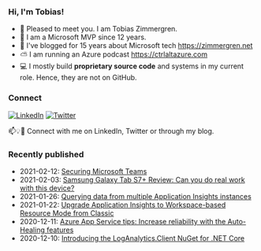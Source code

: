 ### Hi, I'm Tobias!
- 🔭 Pleased to meet you. I am Tobias Zimmergren.
- 🥇 I am a Microsoft MVP since 12 years.
- 📰 I've blogged for 15 years about Microsoft tech https://zimmergren.net
- ⛅ I am running an Azure podcast https://ctrlaltazure.com
- 💻 I mostly build **proprietary source code** and systems in my current role. Hence, they are not on GitHub.

<!--![Top Code Languages](https://github-readme-stats.vercel.app/api/top-langs/?username=zimmergren&layout=compact)-->

### Connect
<a href="https://www.linkedin.com/in/zimmergren"><img src="https://img.shields.io/badge/LinkedIn--_.svg?style=social&logo=linkedin" alt="LinkedIn"></a> <a href="https://twitter.com/zimmergren"><img src="https://img.shields.io/twitter/follow/zimmergren?label=Twitter&style=social" alt="Twitter"></a>

📫💡🙏 Connect with me on LinkedIn, Twitter or through my blog.

### Recently published
- 2021-02-12: [Securing Microsoft Teams](https://zimmergren.net/securing-microsoft-teams/)
- 2021-02-03: [Samsung Galaxy Tab S7+ Review: Can you do real work with this device?](https://zimmergren.net/samsung-galaxy-tab-s7-review-can-you-do-real-work/)
- 2021-01-26: [Querying data from multiple Application Insights instances](https://zimmergren.net/querying-data-from-multiple-application-insights-instances/)
- 2021-01-22: [Upgrade Application Insights to Workspace-based Resource Mode from Classic](https://zimmergren.net/upgrade-application-insights-to-workspace-based-from-legacy/)
- 2020-12-11: [Azure App Service tips: Increase reliability with the Auto-Healing features](https://zimmergren.net/azure-app-service-increase-reliability-auto-heal/)
- 2020-12-10: [Introducing the LogAnalytics.Client NuGet for .NET Core](https://zimmergren.net/introducing-the-loganalytics-client-nuget/)
